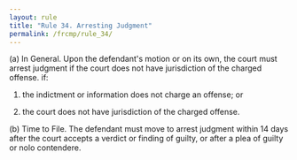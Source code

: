 ```yaml
---
layout: rule
title: "Rule 34. Arresting Judgment"
permalink: /frcmp/rule_34/
---
```


(a) In General. Upon the defendant's motion or on its own, the court must arrest judgment if the court does not have jurisdiction of the charged offense. if:


1. the indictment or information does not charge an offense; or


2. the court does not have jurisdiction of the charged offense.


(b) Time to File. The defendant must move to arrest judgment within 14 days after the court accepts a verdict or finding of guilty, or after a plea of guilty or nolo contendere.

